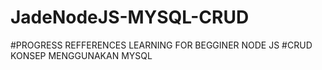 # JadeNodeJS-MYSQL-CRUD

#PROGRESS REFFERENCES LEARNING FOR BEGGINER NODE JS
#CRUD KONSEP MENGGUNAKAN MYSQL